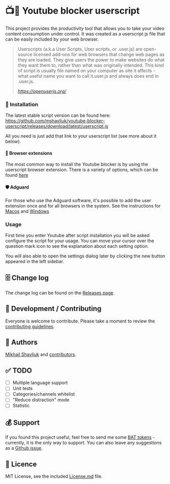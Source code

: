# 📺🚫 Youtube blocker userscript

This project provides the productivity tool that allows you to take your video content consumption under control. It was created as a userscript js file that can be easily included by your web browser.

> Userscripts (a.k.a User Scripts, User scripts, or .user.js) are open-source licensed add-ons for web browsers that change web pages as they are loaded. They give users the power to make websites do what they want them to, rather than what was originally intended. This kind of script is usually file named on your computer as site it affects - what useful name you want to call it.user.js and always does end in .user.js.
>
> _https://openuserjs.org/_

### 💾 Installation

The latest stable script version can be found here: https://github.com/mshavliuk/youtube-blocker-userscript/releases/download/latest/userscript.js

All you need is just add that link to your userscript list (see more about it below).

#### 🧩 Browser extensions

The most common way to install the Youtube blocker is by using the userscript browser extension. There is a variety of options, which can be found [here](https://openuserjs.org/about/Userscript-Beginners-HOWTO)

#### 🛡 Adguard

For those who use the Adguard software, it's possible to add the user extension once and for all browsers in the system. See the instructions for [Macos](https://kb.adguard.com/en/macos/features/extensions) and [Windows](https://kb.adguard.com/en/windows/features/extensions)

### Usage

First time you enter Youtube after script installation you will be asked configure the script for your usage. You can move your cursor over the question mark icon to see the explanation about each setting option.

You will also able to open the settings dialog later by clicking the new button appeared in the left sidebar.

## 🗄 Change log

The change log can be found on the [Releases page](https://github.com/mshavliuk/youtube-blocker-userscript/releases).

## 🤝 Development / Contributing

Everyone is welcome to contribute. Please take a moment to review the [contributing guidelines](Contributing.md).

## 👤 Authors

[Mikhail Shavliuk](https://github.com/mshavliuk) and [contributors](https://github.com/mshavliuk/youtube-blocker-userscript/graphs/contributors).

## ✅ TODO

- [ ] Multiple language support
- [ ] Unit tests
- [ ] Categories/channels whitelist
- [ ] "Reduce distraction" mode
- [ ] Statistic

## 💰 Support

If you found this project useful, feel free to send me some [BAT tokens](https://basicattentiontoken.org/about/) - currently, it is the only way to support. You can also leave any suggestions as a [Github issue](https://github.com/mshavliuk/youtube-blocker-userscript/issues).

## 📝 Licence

MIT License, see the included [License.md](License.md) file.
